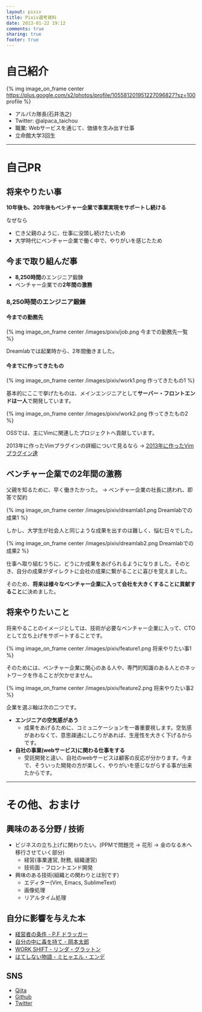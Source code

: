 ```yaml
---
layout: pixiv
title: Pixiv選考資料
date: 2013-01-22 19:12
comments: true
sharing: true
footer: true
---
```


# 自己紹介

{% img image_on_frame center https://plus.google.com/s2/photos/profile/105581201951227096827?sz=100 profile %}

- アルパカ隊長(石井浩之)
- Twitter: @alpaca\_taichou
- 職業: Webサービスを通じて、価値を生み出す仕事
- 立命館大学3回生

- - -

# 自己PR

## 将来やりたい事

**10年後も、20年後もベンチャー企業で事業実現をサポートし続ける**

なぜなら

- 亡き父親のように、仕事に没頭し続けたいため
- 大学時代にベンチャー企業で働く中で、やりがいを感じたため

## 今まで取り組んだ事

- **8,250時間**のエンジニア鍛錬
- ベンチャー企業での**2年間の激務**

### 8,250時間のエンジニア鍛錬

#### 今までの勤務先

{% img image_on_frame center /images/pixiv/job.png 今までの勤務先一覧 %}

Dreamlabでは起業時から、2年間働きました。

#### 今までに作ってきたもの

{% img image_on_frame center /images/pixiv/work1.png 作ってきたもの1 %}

基本的にここで挙げたものは、メインエンジニアとして**サーバー・フロントエンドは一人**で開発しています。

{% img image_on_frame center /images/pixiv/work2.png 作ってきたもの2 %}

OSSでは、主にVimに関連したプロジェクトへ貢献しています。

2013年に作ったVimプラグインの詳細について見るなら → [2013年に作ったVimプラグイン達](/blog/vim/vim-plugins-2013.html)

## ベンチャー企業での2年間の激務

父親を知るために、早く働きたかった。 -> ベンチャー企業の社長に誘われ、即答で契約

{% img image_on_frame center /images/pixiv/dreamlab1.png Dreamlabでの成果1 %}

しかし、大学生が社会人と同じような成果を出すのは難しく、悩む日々でした。

{% img image_on_frame center /images/pixiv/dreamlab2.png Dreamlabでの成果2 %}

仕事へ取り組むうちに、どうにか成果をあげられるようになりました。そのとき、自分の成果がダイレクトに会社の成果に繋がることに喜びを覚えました。

そのため、**将来は様々なベンチャー企業に入って会社を大きくすることに貢献すること**に決めました。

## 将来やりたいこと

将来やることのイメージとしては、技術が必要なベンチャー企業に入って、CTOとして立ち上げをサポートすることです。

{% img image_on_frame center /images/pixiv/feature1.png 将来やりたい事1 %}

そのためには、ベンチャー企業に関心のある人や、専門的知識のある人とのネットワークを作ることが欠かせません。

{% img image_on_frame center /images/pixiv/feature2.png 将来やりたい事2 %}

企業を選ぶ軸は次の二つです。

- **エンジニアの空気感があう**
  - 成果をあげるために、コミュニケーションを一番重要視します。空気感があわなくて、意思疎通にしこりがあれば、生産性を大きく下げるからです。
- **自社の事業(webサービス)に関わる仕事をする**
  - 受託開発と違い、自社のwebサービスは顧客の反応が分かります。今まで、そういった開発の方が楽しく、やりがいを感じながらする事が出来たからです。

- - -

# その他、おまけ

## 興味のある分野 / 技術

- ビジネスの立ち上げに関わりたい。(PPMで問題児 -> 花形 -> 金のなる木へ移行させていく部分)
  - 経営(事業運営, 財務, 組織運営)
  - 技術面 - フロントエンド開発
- 興味のある技術(組織との関わりとは別です)
  - エディター(Vim, Emacs, SublimeText)
  - 画像処理
  - リアルタイム処理

## 自分に影響を与えた本

- [経営者の条件 - P.F ドラッガー]( http://www.amazon.co.jp/%E3%83%89%E3%83%A9%E3%83%83%E3%82%AB%E3%83%BC%E5%90%8D%E8%91%97%E9%9B%861-%E7%B5%8C%E5%96%B6%E8%80%85%E3%81%AE%E6%9D%A1%E4%BB%B6-P-F-%E3%83%89%E3%83%A9%E3%83%83%E3%82%AB%E3%83%BC/dp/4478300747/ref=dp_ob_image_bk )
- [自分の中に毒を持て - 岡本太郎]( http://www.amazon.co.jp/%E8%87%AA%E5%88%86%E3%81%AE%E4%B8%AD%E3%81%AB%E6%AF%92%E3%82%92%E6%8C%81%E3%81%A6%E2%80%95%E3%81%82%E3%81%AA%E3%81%9F%E3%81%AF%E2%80%9C%E5%B8%B8%E8%AD%98%E4%BA%BA%E9%96%93%E2%80%9D%E3%82%92%E6%8D%A8%E3%81%A6%E3%82%89%E3%82%8C%E3%82%8B%E3%81%8B-%E9%9D%92%E6%98%A5%E6%96%87%E5%BA%AB-%E5%B2%A1%E6%9C%AC-%E5%A4%AA%E9%83%8E/dp/4413090101/ref=sr_1_1?s=books&ie=UTF8&qid=1390397755&sr=1-1&keywords=%E8%87%AA%E5%88%86%E3%81%AE%E4%B8%AD%E3%81%AB%E6%AF%92%E3%82%92%E6%8C%81%E3%81%A6 )
- [WORK SHIFT - リンダ・グラットン]( http://www.amazon.co.jp/%E3%83%AF%E3%83%BC%E3%82%AF%E3%83%BB%E3%82%B7%E3%83%95%E3%83%88-%E2%80%95-%E5%AD%A4%E7%8B%AC%E3%81%A8%E8%B2%A7%E5%9B%B0%E3%81%8B%E3%82%89%E8%87%AA%E7%94%B1%E3%81%AB%E3%81%AA%E3%82%8B%E5%83%8D%E3%81%8D%E6%96%B9%E3%81%AE%E6%9C%AA%E6%9D%A5%E5%9B%B3%E3%80%882025%E3%80%89-%E3%83%AA%E3%83%B3%E3%83%80%E3%83%BB%E3%82%B0%E3%83%A9%E3%83%83%E3%83%88%E3%83%B3/dp/4833420163/ref=sr_1_1?s=books&ie=UTF8&qid=1390398692&sr=1-1&keywords=work+shift )
- [はてしない物語 - ミヒャエル・エンデ]( http://www.amazon.co.jp/%E3%81%AF%E3%81%A6%E3%81%97%E3%81%AA%E3%81%84%E7%89%A9%E8%AA%9E-%E3%82%A8%E3%83%B3%E3%83%87%E3%81%AE%E5%82%91%E4%BD%9C%E3%83%95%E3%82%A1%E3%83%B3%E3%82%BF%E3%82%B8%E3%83%BC-%E3%83%9F%E3%83%92%E3%83%A3%E3%82%A8%E3%83%AB%E3%83%BB%E3%82%A8%E3%83%B3%E3%83%87/dp/4001109816/ref=sr_1_1?s=books&ie=UTF8&qid=1390397872&sr=1-1&keywords=%E3%81%AF%E3%81%A6%E3%81%97%E3%81%AA%E3%81%84%E7%89%A9%E8%AA%9E )

## SNS

- [Qiita](https://qiita.com/alpaca_taichou)
- [Github](https://github.com/alpaca-tc)
- [Twitter](https://twitter.com/alpaca_taichou)
